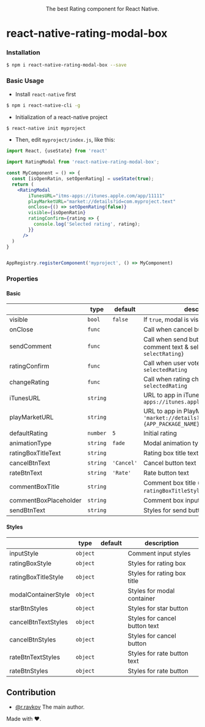 <p align="center">
  The best Rating component for React Native.
</p>

# react-native-rating-modal-box

### Installation

```bash
$ npm i react-native-rating-modal-box --save
```

### Basic Usage

- Install `react-native` first

```bash
$ npm i react-native-cli -g
```

- Initialization of a react-native project

```bash
$ react-native init myproject
```

- Then, edit `myproject/index.js`, like this:

```jsx
import React, {useState} from 'react'

import RatingModal from 'react-native-rating-modal-box';

const MyComponent = () => {
  const [isOpenRatin, setOpenRating] = useState(true);
  return (
    <RatingModal
        iTunesURL="itms-apps://itunes.apple.com/app/11111"
        playMarketURL="market://details?id=com.myproject.text"
        onClose={() => setOpenRating(false)}
        visible={isOpenRatin}
        ratingConfirm={rating => {
          console.log('Selected rating', rating);
        }}
      />
  )
}


AppRegistry.registerComponent('myproject', () => MyComponent)
```

### Properties

#### Basic

|                |type    |default                      |description                         |
|----------------|--------------|-----------------|-----------------------------|
|visible|`bool`           | `false` |If `true`, modal is visible             | 
|onClose|`func`           |  |Call when cancel button pressed            | 
|sendComment|`func`           |  |Call when send button pressed, return comment text & select rating `{text, selectRating}`| 
|ratingConfirm|`func`           |  |Call when user voted, return `selectedRating`           | 
|changeRating|`func`           |  |Call when rating changed, return `selectedRating`           | 
|iTunesURL|`string`           |  |URL to app in iTunes `'itms-apps://itunes.apple.com/app/{APP_ID}'`           | 
|playMarketURL|`string`           |  |URL to app in PlayMarket `'market://details?id={APP_PACKAGE_NAME}'`           | 
|defaultRating|`number`           | `5` |Initial rating         | 
|animationType|`string`           | `fade` |Modal animation type        |  
|ratingBoxTitleText|`string`           |  |Rating box title text       |
|cancelBtnText|`string`           |`'Cancel'` |Cancel button text      |
|rateBtnText|`string`           |`'Rate'` |Rate button text      |
|commentBoxTitle|`string`           |  |Comment box title (style props === `ratingBoxTitleStyle`)  |
|commentBoxPlaceholder|`string`           |  |Comment box input placeholder  |
|sendBtnText|`string`           |  |Styles for send button  |


#### Styles

|                |type    |default                      |description                         |
|----------------|--------------|-----------------|-----------------------------|
|inputStyle|`object`           |  |Comment input styles  |
|ratingBoxStyle|`object`           |  |Styles for rating box        | 
|ratingBoxTitleStyle|`object`           |  |Styles for rating box title       |
|modalContainerStyle|`object`           |  |Styles for modal container      |
|starBtnStyles|`object`           |  |Styles for star button      |
|cancelBtnTextStyles|`object`           |  |Styles for cancel button text  |
|cancelBtnStyles|`object`           |  |Styles for cancel button  |
|rateBtnTextStyles|`object`           |  |Styles for rate button text  |
|rateBtnStyles|`object`           |  |Styles for rate button  |


## Contribution

- [@r.ravkov](mailto:r.ravkov@tapston.com) The main author.

Made with ♥.
